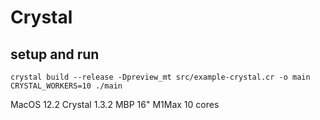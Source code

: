 # Crystal

## setup and run

```
crystal build --release -Dpreview_mt src/example-crystal.cr -o main
CRYSTAL_WORKERS=10 ./main
```

MacOS 12.2
Crystal 1.3.2
MBP 16" M1Max 10 cores

